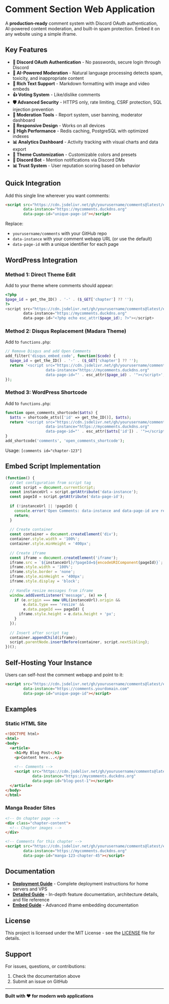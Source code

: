 # Comment Section Web Application

A **production-ready** comment system with Discord OAuth authentication, AI-powered content moderation, and built-in spam protection. Embed it on any website using a simple iframe.

## Key Features

- **🔐 Discord OAuth Authentication** - No passwords, secure login through Discord
- **🤖 AI-Powered Moderation** - Natural language processing detects spam, toxicity, and inappropriate content
- **💬 Rich Text Support** - Markdown formatting with image and video embeds
- **👍 Voting System** - Like/dislike comments
- **🛡️ Advanced Security** - HTTPS only, rate limiting, CSRF protection, SQL injection prevention
- **👮 Moderation Tools** - Report system, user banning, moderator dashboard
- **📱 Responsive Design** - Works on all devices
- **🚀 High Performance** - Redis caching, PostgreSQL with optimized indexes
- **📊 Analytics Dashboard** - Activity tracking with visual charts and data export
- **🎨 Theme Customization** - Customizable colors and presets
- **🤖 Discord Bot** - Mention notifications via Discord DMs
- **📊 Trust System** - User reputation scoring based on behavior

## Quick Integration

Add this single line wherever you want comments:

```html
<script src="https://cdn.jsdelivr.net/gh/yourusername/comments@latest/embed.js" 
        data-instance="https://mycomments.duckdns.org" 
        data-page-id="unique-page-id"></script>
```

Replace:
- `yourusername/comments` with your GitHub repo
- `data-instance` with your comment webapp URL (or use the default)
- `data-page-id` with a unique identifier for each page

## WordPress Integration

### Method 1: Direct Theme Edit
Add to your theme where comments should appear:
```php
<?php
$page_id = get_the_ID() . '-' . ($_GET['chapter'] ?? '');
?>
<script src="https://cdn.jsdelivr.net/gh/yourusername/comments@latest/embed.js" 
        data-instance="https://mycomments.duckdns.org" 
        data-page-id="<?php echo esc_attr($page_id); ?>"></script>
```

### Method 2: Disqus Replacement (Madara Theme)
Add to `functions.php`:
```php
// Remove Disqus and add Open Comments
add_filter('disqus_embed_code', function($code) {
  $page_id = get_the_ID() . '-' . ($_GET['chapter'] ?? '');
  return '<script src="https://cdn.jsdelivr.net/gh/yourusername/comments@latest/embed.js" 
                  data-instance="https://mycomments.duckdns.org" 
                  data-page-id="' . esc_attr($page_id) . '"></script>';
});
```

### Method 3: WordPress Shortcode
Add to `functions.php`:
```php
function open_comments_shortcode($atts) {
  $atts = shortcode_atts(['id' => get_the_ID()], $atts);
  return '<script src="https://cdn.jsdelivr.net/gh/yourusername/comments@latest/embed.js" 
                  data-instance="https://mycomments.duckdns.org" 
                  data-page-id="' . esc_attr($atts['id']) . '"></script>';
}
add_shortcode('comments', 'open_comments_shortcode');
```

Usage: `[comments id="chapter-123"]`

## Embed Script Implementation

```javascript
(function() {
  // Get configuration from script tag
  const script = document.currentScript;
  const instanceUrl = script.getAttribute('data-instance');
  const pageId = script.getAttribute('data-page-id');
  
  if (!instanceUrl || !pageId) {
    console.error('Open Comments: data-instance and data-page-id are required');
    return;
  }
  
  // Create container
  const container = document.createElement('div');
  container.style.width = '100%';
  container.style.minHeight = '400px';
  
  // Create iframe
  const iframe = document.createElement('iframe');
  iframe.src = `${instanceUrl}/?pageId=${encodeURIComponent(pageId)}`;
  iframe.style.width = '100%';
  iframe.style.border = 'none';
  iframe.style.minHeight = '400px';
  iframe.style.display = 'block';
  
  // Handle resize messages from iframe
  window.addEventListener('message', (e) => {
    if (e.origin === new URL(instanceUrl).origin && 
        e.data.type === 'resize' && 
        e.data.pageId === pageId) {
      iframe.style.height = e.data.height + 'px';
    }
  });
  
  // Insert after script tag
  container.appendChild(iframe);
  script.parentNode.insertBefore(container, script.nextSibling);
})();
```

## Self-Hosting Your Instance

Users can self-host the comment webapp and point to it:
```html
<script src="https://cdn.jsdelivr.net/gh/yourusername/comments@latest/embed.js" 
        data-instance="https://comments.yourdomain.com" 
        data-page-id="unique-page-id"></script>
```

## Examples

### Static HTML Site
```html
<!DOCTYPE html>
<html>
<body>
  <article>
    <h1>My Blog Post</h1>
    <p>Content here...</p>
    
    <!-- Comments -->
    <script src="https://cdn.jsdelivr.net/gh/yourusername/comments@latest/embed.js" 
            data-instance="https://mycomments.duckdns.org" 
            data-page-id="blog-post-1"></script>
  </article>
</body>
</html>
```

### Manga Reader Sites
```html
<!-- On chapter page -->
<div class="chapter-content">
  <!-- Chapter images -->
</div>

<!-- Comments for this chapter -->
<script src="https://cdn.jsdelivr.net/gh/yourusername/comments@latest/embed.js" 
        data-instance="https://mycomments.duckdns.org" 
        data-page-id="manga-123-chapter-45"></script>
```

## Documentation

- **[Deployment Guide](DEPLOYMENT.md)** - Complete deployment instructions for home servers and VPS
- **[Detailed Guide](DETAILED_GUIDE.md)** - In-depth feature documentation, architecture details, and file reference
- **[Embed Guide](COMMENT_IFRAME_EMBEDDING_GUIDE.md)** - Advanced iframe embedding documentation

## License

This project is licensed under the MIT License - see the [LICENSE](LICENSE) file for details.

## Support

For issues, questions, or contributions:
1. Check the documentation above
2. Submit an issue on GitHub

---

**Built with ❤️ for modern web applications**
